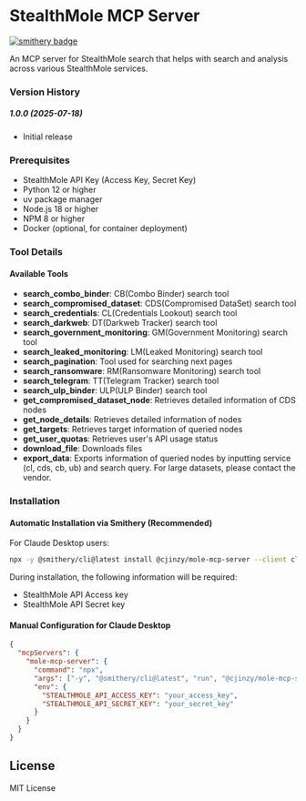 # StealthMole MCP Server

[![smithery badge](https://smithery.ai/badge/@cjinzy/stealthmole-mcp-server)](https://smithery.ai/server/@cjinzy/stealthmole-mcp-server)

An MCP server for StealthMole search that helps with search and analysis across various StealthMole services.

### Version History

##### 1.0.0 (2025-07-18)

- Initial release

### Prerequisites

- StealthMole API Key (Access Key, Secret Key)
- Python 12 or higher
- uv package manager
- Node.js 18 or higher
- NPM 8 or higher
- Docker (optional, for container deployment)

### Tool Details

#### Available Tools

- **search_combo_binder**: CB(Combo Binder) search tool
- **search_compromised_dataset**: CDS(Compromised DataSet) search tool
- **search_credentials**: CL(Credentials Lookout) search tool
- **search_darkweb**: DT(Darkweb Tracker) search tool
- **search_government_monitoring**: GM(Government Monitoring) search tool
- **search_leaked_monitoring**: LM(Leaked Monitoring) search tool
- **search_pagination**: Tool used for searching next pages
- **search_ransomware**: RM(Ransomware Monitoring) search tool
- **search_telegram**: TT(Telegram Tracker) search tool
- **search_ulp_binder**: ULP(ULP Binder) search tool
- **get_compromised_dataset_node**: Retrieves detailed information of CDS nodes
- **get_node_details**: Retrieves detailed information of nodes
- **get_targets**: Retrieves target information of queried nodes
- **get_user_quotas**: Retrieves user's API usage status
- **download_file**: Downloads files
- **export_data**: Exports information of queried nodes by inputting service (cl, cds, cb, ub) and search query. For large datasets, please contact the vendor.

### Installation

#### Automatic Installation via Smithery (Recommended)

For Claude Desktop users:

```bash
npx -y @smithery/cli@latest install @cjinzy/mole-mcp-server --client claude
```

During installation, the following information will be required:

- StealthMole API Access key
- StealthMole API Secret key

#### Manual Configuration for Claude Desktop

```json
{
  "mcpServers": {
    "mole-mcp-server": {
      "command": "npx",
      "args": ["-y", "@smithery/cli@latest", "run", "@cjinzy/mole-mcp-server"],
      "env": {
        "STEALTHMOLE_API_ACCESS_KEY": "your_access_key",
        "STEALTHMOLE_API_SECRET_KEY": "your_secret_key"
      }
    }
  }
}
```

## License

MIT License
